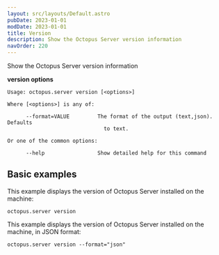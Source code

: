 ```yaml
---
layout: src/layouts/Default.astro
pubDate: 2023-01-01
modDate: 2023-01-01
title: Version
description: Show the Octopus Server version information
navOrder: 220
---
```


Show the Octopus Server version information

**version options**

```
Usage: octopus.server version [<options>]

Where [<options>] is any of:

      --format=VALUE         The format of the output (text,json). Defaults
                               to text.

Or one of the common options:

      --help                 Show detailed help for this command
```

## Basic examples

This example displays the version of Octopus Server installed on the machine:

```
octopus.server version
```

This example displays the version of Octopus Server installed on the machine, in JSON format:

```
octopus.server version --format="json"
```
